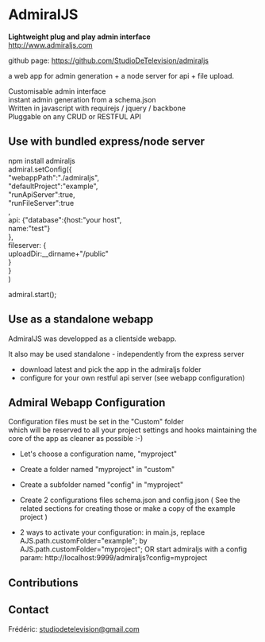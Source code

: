 AdmiralJS
===========
**Lightweight plug and play admin interface**  
http://www.admiraljs.com

github page: https://github.com/StudioDeTelevision/admiraljs  

a web app for admin generation + a node server for api + file upload.
  
Customisable admin interface  
instant admin generation from a schema.json  
Written in javascript with requirejs / jquery / backbone  
Pluggable on any CRUD or RESTFUL API  
  
## Use with bundled express/node server

npm install admiraljs  
admiral.setConfig({  
	"webappPath":"./admiraljs",  
	"defaultProject":"example",  
	"runApiServer":true,  
	"runFileServer":true  
	,  
	api: {"database":{host:"your host",  
		name:"test"}  
	},  
	fileserver: {  
		uploadDir:__dirname+"/public"  
	}  
}  
)  
  
admiral.start();

## Use as a standalone webapp

AdmiralJS was developped as a clientside webapp.  
  
It also may be used standalone - independently from the express server  
- download latest and pick the app in the admiraljs folder
- configure for your own restful api server (see webapp configuration)


## Admiral Webapp Configuration

Configuration files must be set in the "Custom" folder  
which will be reserved to all your project settings and hooks
maintaining the core of the app as cleaner as possible :-)

- Let's choose a configuration name, "myproject"

- Create a folder named "myproject" in "custom"

- Create a subfolder named "config" in "myproject"

- Create 2 configurations files schema.json and config.json
( See the related sections for creating those or make a copy of the example project )

- 2 ways to activate your configuration: 
in main.js, replace AJS.path.customFolder="example"; by AJS.path.customFolder="myproject"; OR start admiraljs with a config param: http://localhost:9999/admiraljs?config=myproject


## Contributions



## Contact

Frédéric: studiodetelevision@gmail.com  
	
